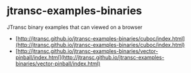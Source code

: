 # jtransc-examples-binaries
JTransc binary examples that can viewed on a browser

* [http://jtransc.github.io/jtransc-examples-binaries/cuboc/index.html](http://jtransc.github.io/jtransc-examples-binaries/cuboc/index.html)
* [http://jtransc.github.io/jtransc-examples-binaries/vector-pinball/index.html](http://jtransc.github.io/jtransc-examples-binaries/vector-pinball/index.html)